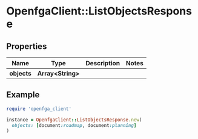 # OpenfgaClient::ListObjectsResponse

## Properties

| Name | Type | Description | Notes |
| ---- | ---- | ----------- | ----- |
| **objects** | **Array&lt;String&gt;** |  |  |

## Example

```ruby
require 'openfga_client'

instance = OpenfgaClient::ListObjectsResponse.new(
  objects: [document:roadmap, document:planning]
)
```


